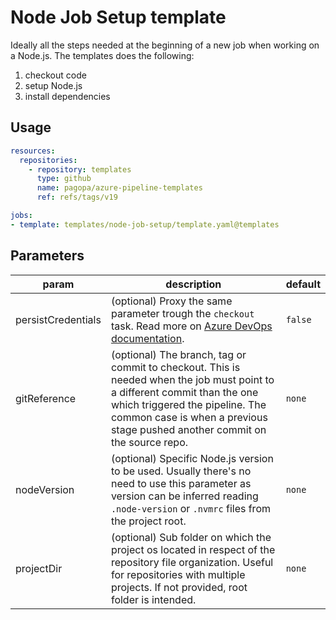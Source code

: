 # Node Job Setup template

Ideally all the steps needed at the beginning of a new job when working on a Node.js. The templates does the following:

1. checkout code
1. setup Node.js
1. install dependencies

## Usage

```yaml
resources:
  repositories:
    - repository: templates
      type: github
      name: pagopa/azure-pipeline-templates
      ref: refs/tags/v19

jobs:
- template: templates/node-job-setup/template.yaml@templates 
```

## Parameters

|param|description|default|
|-|-|-|
|persistCredentials|(optional) Proxy the same parameter trough the `checkout` task. Read more on [Azure DevOps documentation](https://docs.microsoft.com/en-us/azure/devops/pipelines/yaml-schema?view=azure-devops&tabs=schema%2Cparameter-schema#checkout). |`false`|
|gitReference|(optional) The branch, tag or commit to checkout. This is needed when the job must point to a different commit than the one which triggered the pipeline. The common case is when a previous stage pushed another commit on the source repo. |`none`|
|nodeVersion|(optional) Specific Node.js version to be used. Usually there's no need to use this parameter as version can be inferred reading `.node-version` or `.nvmrc` files from the project root. |`none`|
|projectDir|(optional) Sub folder on which the project os located in respect of the repository file organization. Useful for repositories with multiple projects. If not provided, root folder is intended. |`none`|






